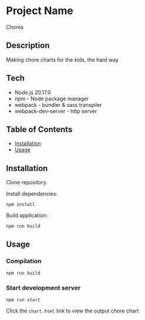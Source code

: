 # Project Name

Chores

## Description

Making chore charts for the kids, the hard way

## Tech
- Node.js 20.17.0
- npm - Node package manager
- webpack - bundler & sass transpiler
- webpack-dev-server - http server

## Table of Contents

- [Installation](#installation)
- [Usage](#usage)

## Installation

Clone repository.

Install dependencies:
```shell
npm install
```

Build application:
```shell
npm run build
```

## Usage

### Compilation
```shell
npm run build
```

### Start development server
```shell
npm run start
```

Click the `chart.html` link to view the output chore chart
